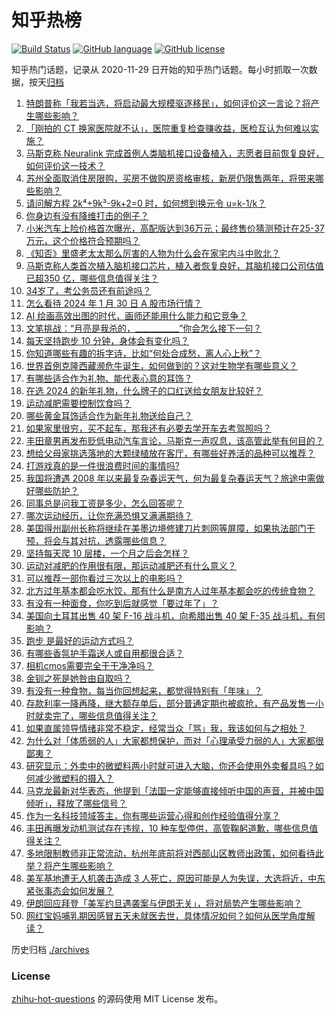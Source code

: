 # 知乎热榜
[![Build Status](https://github.com/ToWeLong/zhihu-hot-questions/workflows/CI/badge.svg)](https://github.com/ToWeLong/zhihu-hot-questions/actions)
[![GitHub language](https://img.shields.io/badge/language-golang-orange.svg)](https://golang.org/)
[![GitHub license](https://img.shields.io/github/license/ToWeLong/zhihu-hot-questions)](https://github.com/ToWeLong/zhihu-hot-questions/blob/main/LICENSE)

知乎热门话题，记录从 2020-11-29 日开始的知乎热门话题。每小时抓取一次数据，按天[归档](./archives)

<!-- BEGIN -->

1. [特朗普称「我若当选，将启动最大规模驱逐移民」，如何评价这一言论？将产生哪些影响？](https://www.zhihu.com/question/641940943)
1. [「刚拍的 CT 换家医院就不认」，医院重复检查赚收益，医检互认为何难以实施？](https://www.zhihu.com/question/641830309)
1. [马斯克称 Neuralink 完成首例人类脑机接口设备植入，志愿者目前恢复良好，如何评价这一技术？](https://www.zhihu.com/question/641937663)
1. [苏州全面取消住房限购，买房不做购房资格审核，新房仍限售两年，将带来哪些影响？](https://www.zhihu.com/question/641963898)
1. [请问解方程 2k⁴+9k³-9k+2=0 时，如何想到换元令 u=k-1/k？](https://www.zhihu.com/question/640357173)
1. [你身边有没有降维打击的例子？](https://www.zhihu.com/question/429428059)
1. [小米汽车上险价格首次曝光，高配版达到36万元；最终售价猜测预计在25-37万元，这个价格符合预期吗？](https://www.zhihu.com/question/641963596)
1. [《知否》里盛老太太那么厉害的人物为什么会在家宅内斗中败北？](https://www.zhihu.com/question/584743229)
1. [马斯克称人类首次植入脑机接口芯片，植入者恢复良好，其脑机接口公司估值已超350 亿，哪些信息值得关注？](https://www.zhihu.com/question/641938842)
1. [34岁了，考公务员还有前途吗？](https://www.zhihu.com/question/640772623)
1. [怎么看待 2024 年 1 月 30 日 A 股市场行情？](https://www.zhihu.com/question/641945046)
1. [AI 绘画高效出图的时代，画师还能用什么能力和它竞争？](https://www.zhihu.com/question/641217555)
1. [文笔挑战：“月亮是我杀的，___________”你会怎么接下一句？](https://www.zhihu.com/question/641876963)
1. [每天坚持跑步 10 分钟，身体会有变化吗？](https://www.zhihu.com/question/640062658)
1. [你知道哪些有趣的拆字诗，比如“何处合成愁，离人心上秋”？](https://www.zhihu.com/question/641730439)
1. [世界首例克隆西藏濒危牛诞生，如何做到的？这对生物学有哪些意义？](https://www.zhihu.com/question/641805290)
1. [有哪些适合作为礼物、能代表心意的耳饰？](https://www.zhihu.com/question/636873413)
1. [在选 2024 的新年礼物，什么牌子的口红送给女朋友比较好？](https://www.zhihu.com/question/633760515)
1. [运动减肥需要控制饮食吗？](https://www.zhihu.com/question/638752373)
1. [哪些黄金耳饰适合作为新年礼物送给自己？](https://www.zhihu.com/question/636574442)
1. [如果家里很穷，买不起车，那我还有必要去学开车去考驾照吗？](https://www.zhihu.com/question/636872554)
1. [丰田章男再发布贬低电动汽车言论，马斯克一声叹息，该高管此举有何目的？](https://www.zhihu.com/question/641297409)
1. [想给父母家挑选落地的大颗绿植放在客厅，有哪些好养活的品种可以推荐？](https://www.zhihu.com/question/637223829)
1. [打游戏真的是一件很浪费时间的事情吗?](https://www.zhihu.com/question/641827784)
1. [我国将遭遇 2008 年以来最复杂春运天气，何为最复杂春运天气？旅途中需做好哪些防护？](https://www.zhihu.com/question/641947297)
1. [同事总是问我工资是多少，怎么回答呢？](https://www.zhihu.com/question/635399622)
1. [哪次运动经历，让你充满恐惧又满满期待？](https://www.zhihu.com/question/641824465)
1. [美国得州副州长称将继续在美墨边境修建刀片刺网等屏障，如果执法部门干预，将会与其对抗，透露哪些信息？](https://www.zhihu.com/question/641941520)
1. [坚持每天爬 10 层楼，一个月之后会怎样？](https://www.zhihu.com/question/640712636)
1. [运动对减肥的作用很有限，那运动减肥还有什么意义？](https://www.zhihu.com/question/640720436)
1. [可以推荐一部你看过三次以上的电影吗？](https://www.zhihu.com/question/640217995)
1. [北方过年基本都会吃水饺，那有什么是南方人过年基本都会吃的传统食物？](https://www.zhihu.com/question/639929086)
1. [有没有一种面食，你吃到后就感觉「要过年了」？](https://www.zhihu.com/question/639053131)
1. [美国向土耳其出售 40 架 F-16 战斗机，向希腊出售 40 架 F-35 战斗机，有何影响？](https://www.zhihu.com/question/641557946)
1. [跑步 是最好的运动方式吗？](https://www.zhihu.com/question/641536208)
1. [有哪些香氛护手霜送人或自用都很合适？](https://www.zhihu.com/question/637633414)
1. [相机cmos需要完全干干净净吗？](https://www.zhihu.com/question/601050001)
1. [金钏之死是她咎由自取吗？](https://www.zhihu.com/question/639289814)
1. [有没有一种食物，每当你回想起来，都觉得特别有「年味」？](https://www.zhihu.com/question/639929342)
1. [存款利率一降再降，继大额存单后，部分普通定期也被疯抢，有产品发售一小时就卖完了，哪些信息值得关注？](https://www.zhihu.com/question/641959320)
1. [如果直属领导情绪非常不稳定，经常当众「骂」我，我该如何与之相处？](https://www.zhihu.com/question/641400000)
1. [为什么对「体质弱的人」大家都想保护，而对「心理承受力弱的人」大家都很鄙夷？](https://www.zhihu.com/question/641330193)
1. [研究显示：外卖中的微塑料两小时就可进入大脑，你还会使用外卖餐具吗？如何减少微塑料的摄入？](https://www.zhihu.com/question/641776534)
1. [马克龙最新对华表态，他提到「法国一定能够直接倾听中国的声音，并被中国倾听」，释放了哪些信号？](https://www.zhihu.com/question/641824628)
1. [作为一名科技领域答主，你有哪些运营心得和创作经验值得分享？](https://www.zhihu.com/question/639612479)
1. [丰田再曝发动机测试存在违规，10 种车型停供，高管鞠躬道歉，哪些信息值得关注？](https://www.zhihu.com/question/641941515)
1. [多地限制教师非正常流动，杭州年底前将对西部山区教师出政策，如何看待此举？将产生哪些影响？](https://www.zhihu.com/question/641937606)
1. [美军基地遭无人机袭击造成 3 人死亡，原因可能是人为失误，大选将近，中东紧张事态会如何发展？](https://www.zhihu.com/question/641947101)
1. [伊朗回应拜登「美军约旦遇袭案与伊朗无关」，将对局势产生哪些影响？](https://www.zhihu.com/question/641827968)
1. [网红宝妈哺乳期因感冒五天未就医去世，具体情况如何？如何从医学角度解读？](https://www.zhihu.com/question/641840338)

<!-- END -->

历史归档 [./archives](./archives)


### License
[zhihu-hot-questions](https://github.com/towelong/zhihu-hot-questions) 的源码使用 MIT License 发布。